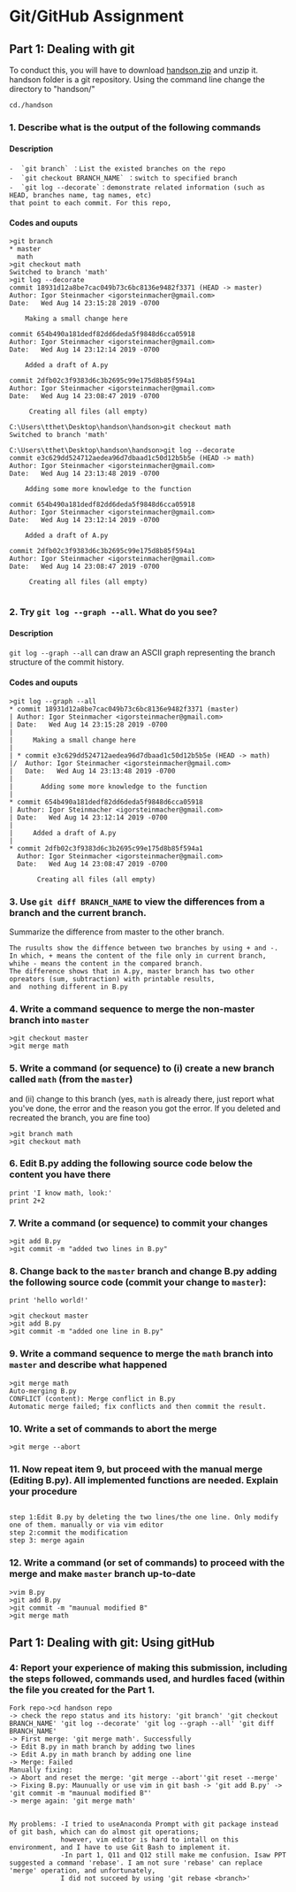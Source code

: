 # Git/GitHub Assignment



## Part 1: Dealing with git

To conduct this, you will have to download [handson.zip](handson.zip) and unzip it.
handson folder is a git repository. Using the command line change the directory to "handson/"


```
cd./handson
```

### 1. Describe what is the output of the following commands
#### Description
    -  `git branch` ：List the existed branches on the repo
    -  `git checkout BRANCH_NAME` ：switch to specified branch
    -  `git log --decorate`：demonstrate related information (such as HEAD, branches name, tag names, etc)
    that point to each commit. For this repo, 
#### Codes and ouputs
```
>git branch
* master
  math
>git checkout math
Switched to branch 'math'
>git log --decorate
commit 18931d12a8be7cac049b73c6bc8136e9482f3371 (HEAD -> master)
Author: Igor Steinmacher <igorsteinmacher@gmail.com>
Date:   Wed Aug 14 23:15:28 2019 -0700

    Making a small change here

commit 654b490a181dedf82dd6deda5f9848d6cca05918
Author: Igor Steinmacher <igorsteinmacher@gmail.com>
Date:   Wed Aug 14 23:12:14 2019 -0700

    Added a draft of A.py

commit 2dfb02c3f9383d6c3b2695c99e175d8b85f594a1
Author: Igor Steinmacher <igorsteinmacher@gmail.com>
Date:   Wed Aug 14 23:08:47 2019 -0700

     Creating all files (all empty)

C:\Users\tthet\Desktop\handson\handson>git checkout math
Switched to branch 'math'

C:\Users\tthet\Desktop\handson\handson>git log --decorate
commit e3c629dd524712aedea96d7dbaad1c50d12b5b5e (HEAD -> math)
Author: Igor Steinmacher <igorsteinmacher@gmail.com>
Date:   Wed Aug 14 23:13:48 2019 -0700

    Adding some more knowledge to the function

commit 654b490a181dedf82dd6deda5f9848d6cca05918
Author: Igor Steinmacher <igorsteinmacher@gmail.com>
Date:   Wed Aug 14 23:12:14 2019 -0700

    Added a draft of A.py

commit 2dfb02c3f9383d6c3b2695c99e175d8b85f594a1
Author: Igor Steinmacher <igorsteinmacher@gmail.com>
Date:   Wed Aug 14 23:08:47 2019 -0700

     Creating all files (all empty)


```

### 2. Try `git log --graph --all`. What do you see?
#### Description
`git log --graph --all` can draw an ASCII graph representing the branch structure of the commit history.
#### Codes and ouputs
```
>git log --graph --all
* commit 18931d12a8be7cac049b73c6bc8136e9482f3371 (master)
| Author: Igor Steinmacher <igorsteinmacher@gmail.com>
| Date:   Wed Aug 14 23:15:28 2019 -0700
|
|     Making a small change here
|
| * commit e3c629dd524712aedea96d7dbaad1c50d12b5b5e (HEAD -> math)
|/  Author: Igor Steinmacher <igorsteinmacher@gmail.com>
|   Date:   Wed Aug 14 23:13:48 2019 -0700
|
|       Adding some more knowledge to the function
|
* commit 654b490a181dedf82dd6deda5f9848d6cca05918
| Author: Igor Steinmacher <igorsteinmacher@gmail.com>
| Date:   Wed Aug 14 23:12:14 2019 -0700
|
|     Added a draft of A.py
|
* commit 2dfb02c3f9383d6c3b2695c99e175d8b85f594a1
  Author: Igor Steinmacher <igorsteinmacher@gmail.com>
  Date:   Wed Aug 14 23:08:47 2019 -0700

       Creating all files (all empty)
```

### 3. Use `git diff BRANCH_NAME` to view the differences from a branch and the current branch.
   Summarize the difference from master to the other branch.

```
The rusults show the diffence between two branches by using + and -.
In which, + means the content of the file only in current branch, whihe - means the content in the compared branch.
The difference shows that in A.py, master branch has two other opreators (sum, subtraction) with printable results,
and  nothing different in B.py

```

### 4. Write a command sequence to merge the non-master branch into `master`

```
>git checkout master
>git merge math
```


### 5. Write a command (or sequence) to (i) create a new branch called `math` (from the `master`) 
and (ii) change to this branch (yes, `math` is already there, just report what you've done, the error and the reason you got the error. If you deleted and recreated the branch, you are fine too)

```
>git branch math
>git checkout math

```
   
### 6. Edit B.py adding the following source code below the content you have there
```
print 'I know math, look:'
print 2+2
```

### 7. Write a command (or sequence) to commit your changes
```
>git add B.py
>git commit -m "added two lines in B.py"

```

### 8. Change back to the `master` branch and change B.py adding the following source code (commit your change to `master`):
```
print 'hello world!'

```
```
>git checkout master
>git add B.py
>git commit -m "added one line in B.py"
```

### 9. Write a command sequence to merge the `math` branch into `master` and describe what happened
```
>git merge math
Auto-merging B.py
CONFLICT (content): Merge conflict in B.py
Automatic merge failed; fix conflicts and then commit the result.
```
   
### 10. Write a set of commands to abort the merge
```
>git merge --abort

```
   
### 11. Now repeat item 9, but proceed with the manual merge (Editing B.py). All implemented functions are needed. Explain your procedure
```

step 1:Edit B.py by deleting the two lines/the one line. Only modify one of them. manually or via vim editor
step 2:commit the modification
step 3: merge again

```

### 12. Write a command (or set of commands) to proceed with the merge and make `master` branch up-to-date
```
>vim B.py
>git add B.py
>git commit -m "maunual modified B"
>git merge math
```

## Part 1: Dealing with git: Using gitHub
### 4: Report your experience of making this submission, including the steps followed, commands used, and hurdles faced (within the file you created for the Part 1.
```
Fork repo->cd handson repo
-> check the repo status and its history: 'git branch' 'git checkout BRANCH_NAME' 'git log --decorate' 'git log --graph --all' 'git diff BRANCH_NAME'
-> First merge: 'git merge math'. Successfully
-> Edit B.py in math branch by adding two lines 
-> Edit A.py in math branch by adding one line   
-> Merge: Failed
Manually fixing:
-> Abort and reset the merge: 'git merge --abort''git reset --merge'
-> Fixing B.py: Maunually or use vim in git bash -> 'git add B.py' -> 'git commit -m "maunual modified B"'
-> merge again: 'git merge math'


My problems: -I tried to useAnaconda Prompt with git package instead of git bash, which can do almost git operations; 
             however, vim editor is hard to intall on this environment, and I have to use Git Bash to implement it.
             -In part 1, Q11 and Q12 still make me confusion. Isaw PPT suggested a command 'rebase'. I am not sure 'rebase' can replace 'merge' operation, and unfortunately,
             I did not succeed by using 'git rebase <branch>'
```

